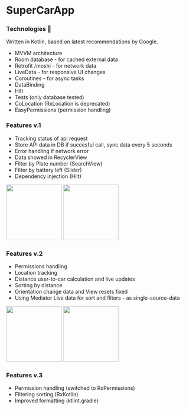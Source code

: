 # SuperCarApp

### Technologies :rocket:
Written in Kotlin, based on latest recommendations by Google.
* MVVM architecture
* Room database - for cached external data
* Retrofit /moshi - for network data 
* LiveData - for responsive UI changes
* Coroutines  - for async tasks
* DataBinding
* Hilt
* Tests (only database tested)
* CoLocation (RxLocation is deprecated)
* EasyPermissions (permission handling)

### Features v.1
* Tracking status of api request
* Store API data in DB if succesful call, sync data every 5 seconds
* Error handling if network error
* Data showed in RecyclerView
* Filter by Plate number (SearchView)
* Filter by battery left (Slider)
* Dependency injection (Hilt)

<img width="150" src="https://user-images.githubusercontent.com/52376789/95460879-2cf95880-097e-11eb-814f-151bcd178286.png"> <img width="150" src="https://user-images.githubusercontent.com/52376789/95460834-1eab3c80-097e-11eb-8d49-59404b6b32ad.png">

### Features v.2
* Permissions handling
* Location tracking
* Distance user-to-car calculation and live updates
* Sorting by distance
* Orientation change data and View resets fixed
* Using Mediator Live data for sort and filters - as single-source-data

<img width="150" src="https://user-images.githubusercontent.com/52376789/96118851-c8e21180-0ef4-11eb-8f1a-2629bbeac72d.png"> <img width="150" src="https://user-images.githubusercontent.com/52376789/96118853-ca133e80-0ef4-11eb-95ab-0aa16c780d0f.png">

### Features v.3
* Permission handling (switched to RxPermissions)
* Filtering sorting (RxKotlin)
* Improved formatting (ktlint.gradle)
